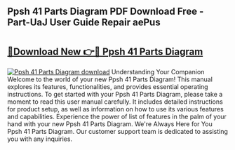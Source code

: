 ## Ppsh 41 Parts Diagram PDF Download Free - Part-UaJ User Guide Repair aePus

# <h2><a href="http://dfmvfu.blite.top/?on=Ppsh+41+Parts+Diagram">🔗Download New 👉🔴 Ppsh 41 Parts Diagram</a></h2>

[![Ppsh 41 Parts Diagram download](https://i.imgur.com/lujVjoI.png)](http://dfmvfu.blite.top/?on=Ppsh+41+Parts+Diagram)
Understanding Your Companion Welcome to the world of your new Ppsh 41 Parts Diagram! This manual explores its features, functionalities, and provides essential operating instructions. To get started with your Ppsh 41 Parts Diagram, please take a moment to read this user manual carefully. It includes detailed instructions for product setup, as well as information on how to use its various features and capabilities. Experience the power of list of features in the palm of your hand with your new Ppsh 41 Parts Diagram. We're Always Here for You Ppsh 41 Parts Diagram. Our customer support team is dedicated to assisting you with any inquiries.
